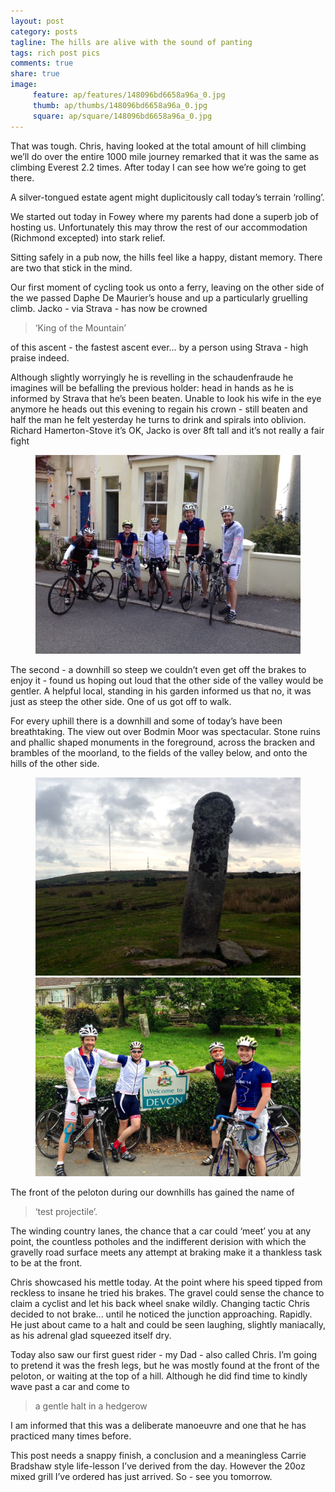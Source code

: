 ```yaml
---
layout: post
category: posts
tagline: The hills are alive with the sound of panting
tags: rich post pics
comments: true
share: true
image: 
     feature: ap/features/148096bd6658a96a_0.jpg
     thumb: ap/thumbs/148096bd6658a96a_0.jpg
     square: ap/square/148096bd6658a96a_0.jpg
---
```

That was tough. Chris, having looked at the total amount of hill
climbing we’ll do over the entire 1000 mile journey remarked that it
was the same as climbing Everest 2.2 times. After today I can see how
we’re going to get there.

A silver-tongued estate agent might duplicitously call today’s terrain
‘rolling’.

We started out today in Fowey where my parents had done a superb job
of hosting us. Unfortunately this may throw the rest of our
accommodation (Richmond excepted) into stark relief.

Sitting safely in a pub now, the hills feel like a happy, distant
memory. There are two that stick in the mind.

Our first moment of cycling took us onto a ferry, leaving on the other
side of the we passed Daphe De Maurier’s house and up a particularly
gruelling climb. Jacko - via Strava - has now be crowned

> ‘King of the Mountain’

 of this ascent - the fastest ascent ever… by a person using Strava -
high praise indeed.

Although slightly worryingly he is revelling in the schaudenfraude he
imagines will be befalling the previous holder: head in hands as he is
informed by Strava that he’s been beaten. Unable to look his wife in
the eye anymore he heads out this evening to regain his crown - still
beaten and half the man he felt yesterday he turns to drink and
spirals into oblivion. Richard Hamerton-Stove it’s OK, Jacko is over
8ft tall and it’s not really a fair fight

<figure class="">
<a href="/images/ap/standard/148096bd6658a96a_1.jpg">
<img src="/images/ap/standard/148096bd6658a96a_1.jpg">
</a></figure>

The second - a downhill so steep we couldn’t even get off the brakes
to enjoy it - found us hoping out loud that the other side of the
valley would be gentler. A helpful local, standing in his garden
informed us that no, it was just as steep the other side. One of us
got off to walk.

For every uphill there is a downhill and some of today’s have been
breathtaking. The view out over Bodmin Moor was spectacular. Stone
ruins and phallic shaped monuments in the foreground, across the
bracken and brambles of the moorland, to the fields of the valley
below, and onto the hills of the other side.

<figure class="half">
<a href="/images/ap/standard/148096bd6658a96a_2.jpg">
<img src="/images/ap/standard/148096bd6658a96a_2.jpg">
</a><a href="/images/ap/standard/148096bd6658a96a_3.jpg">
<img src="/images/ap/standard/148096bd6658a96a_3.jpg">
</a></figure>

The front of the peloton during our downhills has gained the name of

> ‘test projectile’.

The winding country lanes, the chance that a car could ‘meet’ you at
any point, the countless potholes and the indifferent derision with
which the gravelly road surface meets any attempt at braking make it a
thankless task to be at the front.

Chris showcased his mettle today. At the point where his speed tipped
from reckless to insane he tried his brakes. The gravel could sense
the chance to claim a cyclist and let his back wheel snake wildly.
Changing tactic Chris decided to not brake... until he noticed the
junction approaching. Rapidly. He just about came to a halt and could
be seen laughing, slightly maniacally, as his adrenal glad squeezed
itself dry.

Today also saw our first guest rider - my Dad - also called Chris. I’m
going to pretend it was the fresh legs, but he was mostly found at the
front of the peloton, or waiting at the top of a hill. Although he did
find time to kindly wave past a car and come to

> a gentle halt in a hedgerow

I am informed that this was a deliberate manoeuvre and one that he has
practiced many times before.

This post needs a snappy finish, a conclusion and a meaningless Carrie
Bradshaw style life-lesson I’ve derived from the day. However the 20oz
mixed grill I’ve ordered has just arrived. So - see you tomorrow.
